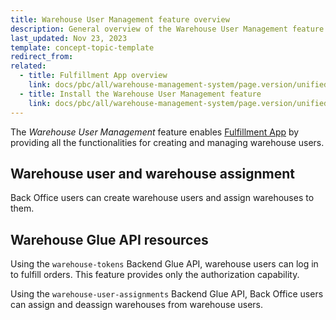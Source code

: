 ```yaml
---
title: Warehouse User Management feature overview
description: General overview of the Warehouse User Management feature
last_updated: Nov 23, 2023
template: concept-topic-template
redirect_from:
related:
  - title: Fulfillment App overview
    link: docs/pbc/all/warehouse-management-system/page.version/unified-commerce/fulfillment-app-overview.html
  - title: Install the Warehouse User Management feature
    link: docs/pbc/all/warehouse-management-system/page.version/unified-commerce/install-and-upgrade/install-the-warehouse-user-management-feature.html
---
```


The *Warehouse User Management* feature enables [Fulfillment App](/docs/pbc/all/warehouse-management-system/{{page.version}}/unified-commerce/fulfillment-app-overview.html) by providing all the functionalities for creating and managing warehouse users.


## Warehouse user and warehouse assignment

Back Office users can create warehouse users and assign warehouses to them.

## Warehouse Glue API resources

Using the `warehouse-tokens` Backend Glue API, warehouse users can log in to fulfill orders. This feature provides only the authorization capability.

Using the `warehouse-user-assignments` Backend Glue API, Back Office users can assign and deassign warehouses from warehouse users.

